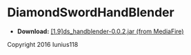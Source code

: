 # DiamondSwordHandBlender

+ **Download:** [[1.9]ds_handblender-0.0.2.jar (from MediaFire)](http://www.mediafire.com/download/emtcfuat2k7hdip) 

Copyright 2016 Iunius118
